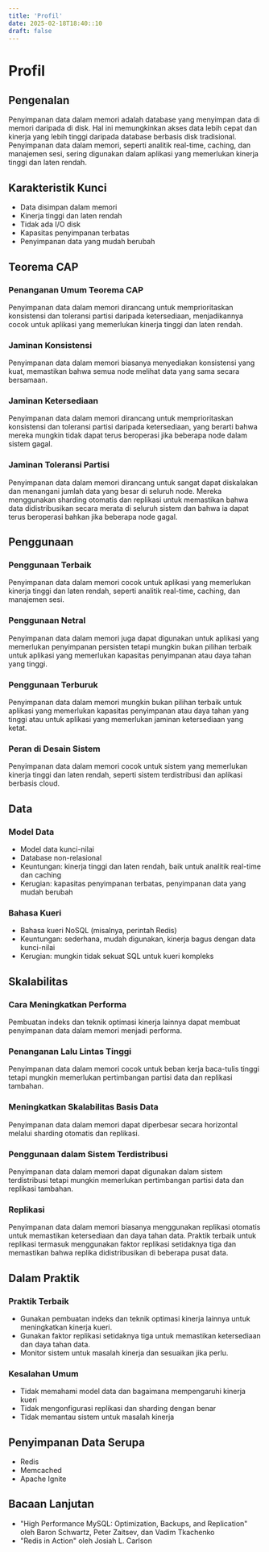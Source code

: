 ```yaml
---
title: 'Profil'
date: 2025-02-18T18:40::10
draft: false
---
```


# Profil

## Pengenalan

Penyimpanan data dalam memori adalah database yang menyimpan data di memori daripada di disk. Hal ini memungkinkan akses data lebih cepat dan kinerja yang lebih tinggi daripada database berbasis disk tradisional. Penyimpanan data dalam memori, seperti analitik real-time, caching, dan manajemen sesi, sering digunakan dalam aplikasi yang memerlukan kinerja tinggi dan laten rendah.

## **Karakteristik Kunci**

- Data disimpan dalam memori
- Kinerja tinggi dan laten rendah
- Tidak ada I/O disk
- Kapasitas penyimpanan terbatas
- Penyimpanan data yang mudah berubah

## **Teorema CAP**

### **Penanganan Umum Teorema CAP**

Penyimpanan data dalam memori dirancang untuk memprioritaskan konsistensi dan toleransi partisi daripada ketersediaan, menjadikannya cocok untuk aplikasi yang memerlukan kinerja tinggi dan laten rendah.

### **Jaminan Konsistensi**

Penyimpanan data dalam memori biasanya menyediakan konsistensi yang kuat, memastikan bahwa semua node melihat data yang sama secara bersamaan.

### **Jaminan Ketersediaan**

Penyimpanan data dalam memori dirancang untuk memprioritaskan konsistensi dan toleransi partisi daripada ketersediaan, yang berarti bahwa mereka mungkin tidak dapat terus beroperasi jika beberapa node dalam sistem gagal.

### **Jaminan Toleransi Partisi**

Penyimpanan data dalam memori dirancang untuk sangat dapat diskalakan dan menangani jumlah data yang besar di seluruh node. Mereka menggunakan sharding otomatis dan replikasi untuk memastikan bahwa data didistribusikan secara merata di seluruh sistem dan bahwa ia dapat terus beroperasi bahkan jika beberapa node gagal.

## **Penggunaan**

### **Penggunaan Terbaik**

Penyimpanan data dalam memori cocok untuk aplikasi yang memerlukan kinerja tinggi dan laten rendah, seperti analitik real-time, caching, dan manajemen sesi.

### **Penggunaan Netral**

Penyimpanan data dalam memori juga dapat digunakan untuk aplikasi yang memerlukan penyimpanan persisten tetapi mungkin bukan pilihan terbaik untuk aplikasi yang memerlukan kapasitas penyimpanan atau daya tahan yang tinggi.

### **Penggunaan Terburuk**

Penyimpanan data dalam memori mungkin bukan pilihan terbaik untuk aplikasi yang memerlukan kapasitas penyimpanan atau daya tahan yang tinggi atau untuk aplikasi yang memerlukan jaminan ketersediaan yang ketat.

### **Peran di Desain Sistem**

Penyimpanan data dalam memori cocok untuk sistem yang memerlukan kinerja tinggi dan laten rendah, seperti sistem terdistribusi dan aplikasi berbasis cloud.

## Data

### **Model Data**

- Model data kunci-nilai
- Database non-relasional
- Keuntungan: kinerja tinggi dan laten rendah, baik untuk analitik real-time dan caching
- Kerugian: kapasitas penyimpanan terbatas, penyimpanan data yang mudah berubah

### **Bahasa Kueri**

- Bahasa kueri NoSQL (misalnya, perintah Redis)
- Keuntungan: sederhana, mudah digunakan, kinerja bagus dengan data kunci-nilai
- Kerugian: mungkin tidak sekuat SQL untuk kueri kompleks

## **Skalabilitas**

### **Cara Meningkatkan Performa**

Pembuatan indeks dan teknik optimasi kinerja lainnya dapat membuat penyimpanan data dalam memori menjadi performa.

### **Penanganan Lalu Lintas Tinggi**

Penyimpanan data dalam memori cocok untuk beban kerja baca-tulis tinggi tetapi mungkin memerlukan pertimbangan partisi data dan replikasi tambahan.

### Meningkatkan Skalabilitas Basis Data

Penyimpanan data dalam memori dapat diperbesar secara horizontal melalui sharding otomatis dan replikasi.

### **Penggunaan dalam Sistem Terdistribusi**

Penyimpanan data dalam memori dapat digunakan dalam sistem terdistribusi tetapi mungkin memerlukan pertimbangan partisi data dan replikasi tambahan.

### **Replikasi**

Penyimpanan data dalam memori biasanya menggunakan replikasi otomatis untuk memastikan ketersediaan dan daya tahan data. Praktik terbaik untuk replikasi termasuk menggunakan faktor replikasi setidaknya tiga dan memastikan bahwa replika didistribusikan di beberapa pusat data.

## Dalam Praktik

### Praktik Terbaik

- Gunakan pembuatan indeks dan teknik optimasi kinerja lainnya untuk meningkatkan kinerja kueri.
- Gunakan faktor replikasi setidaknya tiga untuk memastikan ketersediaan dan daya tahan data.
- Monitor sistem untuk masalah kinerja dan sesuaikan jika perlu.

### Kesalahan Umum

- Tidak memahami model data dan bagaimana mempengaruhi kinerja kueri
- Tidak mengonfigurasi replikasi dan sharding dengan benar
- Tidak memantau sistem untuk masalah kinerja

## Penyimpanan Data Serupa

- Redis
- Memcached
- Apache Ignite

## Bacaan Lanjutan

- "High Performance MySQL: Optimization, Backups, and Replication" oleh Baron Schwartz, Peter Zaitsev, dan Vadim Tkachenko
- "Redis in Action" oleh Josiah L. Carlson
